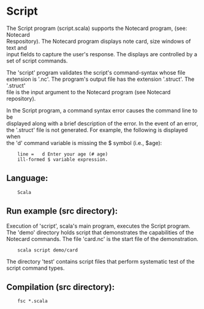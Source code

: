 <h1>Script</h1>

<p>The Script program (script.scala) supports the Notecard program, (see: Notecard <br />
Respository).  The Notecard program displays note card, size windows of text and <br />
input fields to capture the user's response.  The displays are controlled by a <br />
set of script commands.</p>

<p>The 'script' program validates the script's command-syntax whose file extension 
is '.nc'.  The program's  output file has the extension '.struct'.   The '.struct' <br />
file  is the input argument to the Notecard program (see Notecard repository).</p>

<p>In the Script program, a command syntax error causes the command line to be <br />
displayed along with  a brief description of the error. In the event of an error, <br />
the '.struct' file is not generated. For example, the following is displayed when <br />
the 'd' command variable is missing the $ symbol (i.e., $age):  </p>

<pre><code>    line =   d Enter your age (# age)    
    ill-formed $ variable expression.
</code></pre>

<h2>Language:</h2>

<pre><code>    Scala
</code></pre>

<h2>Run example (src directory):  </h2>

<p>Execution of 'script', scala's main program, executes the Script program. <br />
The 'demo' directory holds script that demonstrates the capabilities of the Notecard
commands.  The file 'card.nc' is the start file of the demonstration.</p>

<pre><code>    scala script demo/card
</code></pre>

<p>The directory 'test' contains script files that perform systematic test of the
script command types.  </p>

<h2>Compilation (src directory):</h2>

<pre><code>    fsc *.scala
</code></pre>
